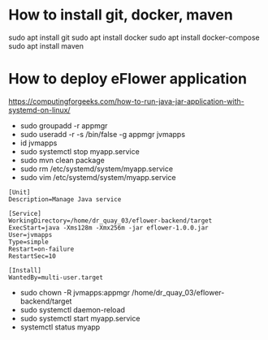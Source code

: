 # How to install git, docker, maven
sudo apt install git
sudo apt install docker
sudo apt install docker-compose
sudo apt install maven

# How to deploy eFlower application
https://computingforgeeks.com/how-to-run-java-jar-application-with-systemd-on-linux/
- sudo groupadd -r appmgr
- sudo useradd -r -s /bin/false -g appmgr jvmapps
- id jvmapps
- sudo systemctl stop myapp.service
- sudo mvn clean package
- sudo rm /etc/systemd/system/myapp.service
- sudo vim /etc/systemd/system/myapp.service
```
[Unit]
Description=Manage Java service
    
[Service]
WorkingDirectory=/home/dr_quay_03/eflower-backend/target
ExecStart=java -Xms128m -Xmx256m -jar eflower-1.0.0.jar
User=jvmapps
Type=simple
Restart=on-failure
RestartSec=10
    
[Install]
WantedBy=multi-user.target
```
- sudo chown -R jvmapps:appmgr /home/dr_quay_03/eflower-backend/target
- sudo systemctl daemon-reload
- sudo systemctl start myapp.service
- systemctl status myapp